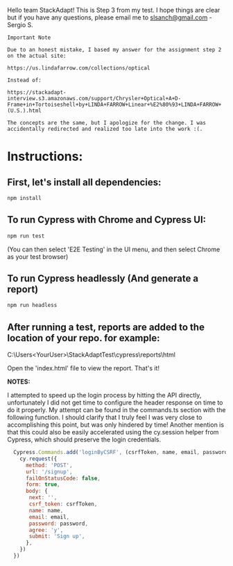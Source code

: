 Hello team StackAdapt! This is Step 3 from my test. I hope things are clear but if you have 
any questions, please email me to slsanch@gmail.com - Sergio S. 

``` 
Important Note

Due to an honest mistake, I based my answer for the assignment step 2 on the actual site:

https://us.lindafarrow.com/collections/optical

Instead of: 

https://stackadapt-interview.s3.amazonaws.com/support/Chrysler+Optical+A+D-Frame+in+Tortoiseshell+by+LINDA+FARROW+Linear+%E2%80%93+LINDA+FARROW+(U.S.).html 

The concepts are the same, but I apologize for the change. I was accidentally redirected and realized too late into the work :(.
```

Instructions:
=============

## First, let's install all dependencies: ##

```sh
npm install
```

## To run Cypress with Chrome and Cypress UI: ##

```sh
npm run test 
```

(You can then select 'E2E Testing' in the UI menu, and then select Chrome as your test browser)

## To run Cypress headlessly (And generate a report) ##

```sh
npm run headless
```

## After running a test, reports are added to the location of your repo. for example: ##

C:\Users\<YourUser>\StackAdaptTest\cypress\reports\html

Open the 'index.html' file to view the report. That's it!


**NOTES:**

I attempted to speed up the login process by hitting the API directly, unfortunately I did not get time to configure the header response on time to do it properly. My attempt can be found in the commands.ts section with the following function. I should clarify that I truly feel I was very close to accomplishing this point, but was only hindered by time! Another mention is that this could also be easily accelerated using the cy.session helper from Cypress, which should preserve the login credentials.

```js
  Cypress.Commands.add('loginByCSRF', (csrfToken, name, email, password) => {
    cy.request({
      method: 'POST',
      url: '/signup',
      failOnStatusCode: false, 
      form: true, 
      body: {
       next: '', 
       csrf_token: csrfToken,
       name: name,
       email: email,
       password: password,
       agree: 'y',
       submit: 'Sign up',
      },
    })
  })

```





